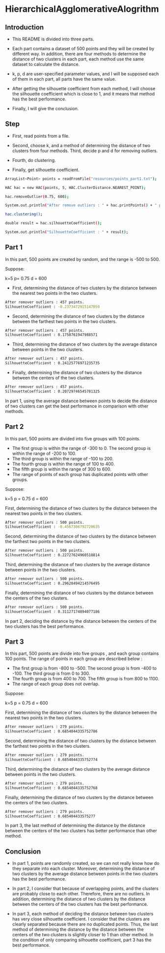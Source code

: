 # HierarchicalAgglomerativeAlogrithm #

## Introduction ##

* This README is divided into three parts. 

* Each part contains a dataset of 500 points and they will be created by different way. In addition, there are four methods to determine the distance of two clusters in each part, each method use the same dataset to calculate the distance. 

* k, p, d are user-specified parameter values, and I will be supposed each of them in each part, all parts have the same value. 

* After getting the silhouette coefficient from each method, I will choose the silhouette coefficient which is close to 1, and it means that method has the best performance. 

* Finally, I will give the conclusion. 

## Step ##

* First, read points from a file.

* Second, choose k, and a method of determining the distance of two clusters from four methods. Third, decide p and d for removing outliers.

* Fourth, do clustering.

* Finally, get silhouette coefficient.

```bash
ArrayList<Point> points = readFromFile("resources/points_part1.txt");

HAC hac = new HAC(points, 5, HAC.ClusterDistance.NEAREST_POINT);

hac.removeOutlier(0.75, 600);

System.out.println("After remove outliers : " + hac.printPoints() + " points.");

hac.clustering();

double result = hac.silhouetteCoefficient();

System.out.println("SilhouetteCoefficient : " + result);
```

## Part 1 ##

In this part, 500 points are created by random, and the range is -500 to 500.

Suppose: 

k=5
p= 0.75
d = 600

- First, determining the distance of two clusters by the distance between the nearest two points in
the two clusters.

```bash
After remover outliers : 457 points.
SilhouetteCoefficient : -0.2373472915147059
```

- Second, determining the distance of two clusters by the distance between the farthest two points in the two clusters.

```bash
After remover outliers : 457 points.
SilhouetteCoefficient : 0.1758761947988571
```

- Third, determining the distance of two clusters by the average distance between points in the two clusters.

```bash
After remover outliers : 457 points.
SilhouetteCoefficient : 0.24125776971235735
```

- Finally, determining the distance of two clusters by the distance between the centers of the two clusters.

```bash
After remover outliers : 457 points.
SilhouetteCoefficient : 0.20729746545781325
```
In part 1, using the average distance between points to decide the distance of two clusters can get the best performance in comparison with other methods.

## Part 2 ##

In this part, 500 points are divided into five groups with 100 points. 
- The first group is within the range of -300 to 0. The second group is within the range of -200 to 100. 
- The third group is within the range of -100 to 200. 
- The fourth group is within the range of 100 to 400. 
- The fifth group is within the range of 300 to 600. 
- The range of points of each group has duplicated points with other groups.

Suppose:

k=5
p = 0.75 
d = 600

First, determining the distance of two clusters by the distance between the nearest two points in
the two clusters.

```bash
After remover outliers : 500 points.
SilhouetteCoefficient : -0.4567306792720635
```

Second, determining the distance of two clusters by the distance between the farthest two points in the two clusters.

```bash
After remover outliers : 500 points.
SilhouetteCoefficient : 0.22727624960518814
```

Third, determining the distance of two clusters by the average distance between points in the
two clusters.

```bash
After remover outliers : 500 points.
SilhouetteCoefficient : 0.29628494214576495
```

Finally, determining the distance of two clusters by the distance between the centers of the two clusters.


```bash
After remover outliers : 500 points.
SilhouetteCoefficient : 0.31127174894077186
```

In part 2, deciding the distance by the distance between the centers of the two clusters has the best performance.

## Part 3 ##


In this part, 500 points are divide into five groups , and each group contains 100 points. The range of points in each group are described below :

* The first group is from -800 to -500. The second group is from -400 to -100. The third group is from 0 to 300.
* The fourth group is from 400 to 700. The fifth group is from 800 to 1100.
* The range of each group does not overlap.

Suppose: 

k=5
p = 0.75 
d = 600

First, determining the distance of two clusters by the distance between the nearest two points in
the two clusters.

```bash
After remover outliers : 279 points.
SilhouetteCoefficient : 0.6854044335752786
```

Second, determining the distance of two clusters by the distance between the farthest two points in the two clusters.

```bash
After remover outliers : 279 points.
SilhouetteCoefficient : 0.6854044335752774
```

Third, determining the distance of two clusters by the average distance between points in the two clusters.

```bash
After remover outliers : 279 points.
SilhouetteCoefficient : 0.6854044335752768
```

Finally, determining the distance of two clusters by the distance between the centers of the two clusters.

```bash
After remover outliers : 279 points.
SilhouetteCoefficient : 0.685404433575277
```

In part 3, the last method of determining the distance by the distance between the centers of the two clusters has better performance than other method.

## Conclusion ##

* In part 1, points are randomly created, so we can not really know how do they separate into each cluster. Moreover, determining the distance of two clusters by the average distance between points in the two clusters has the best performance. 

* In part 2, I consider that because of overlapping points, and the clusters are probably close to each other. Therefore, there are no outliers. In addition, determining the distance of two clusters by the distance between the centers of the two clusters has the best performance. 

* In part 3, each method of deciding the distance between two clusters has very close silhouette coefficient. I consider that the clusters are clearly separated because there are no duplicated points. Thus, the last method of determining the distance by the distance between the centers of the two clusters is slightly closer to 1 than other method. In the condition of only comparing silhouette coefficient, part 3 has the best performance.
